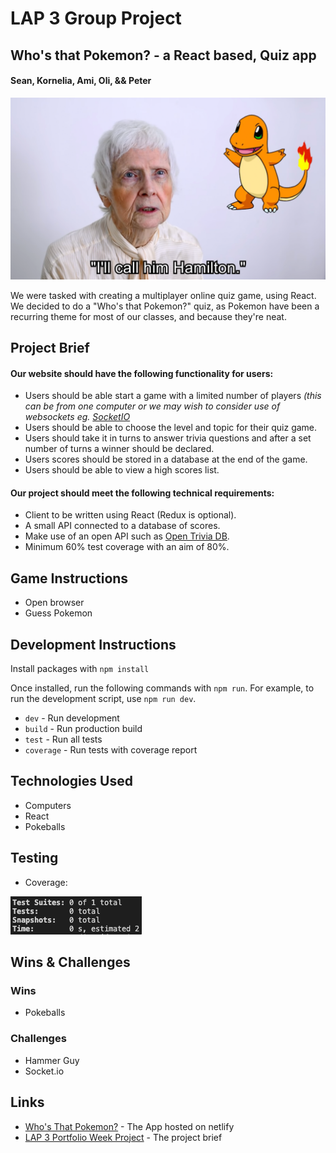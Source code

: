 # LAP 3 Group Project
## Who's that Pokemon? - a React based, Quiz app
#### Sean, Kornelia, Ami, Oli, && Peter

![](./media/Hamilton.png)

We were tasked with creating a multiplayer online quiz game, using React. We decided to do a "Who's that Pokemon?" quiz, as Pokemon have been a recurring theme for most of our classes, and because they're neat.

## Project Brief
#### Our website should have the following functionality for users:
- Users should be able start a game with a limited number of players _(this can be from one computer or we may wish to consider use of websockets eg. [SocketIO](https://github.com/getfutureproof/fp_guides_wiki/wiki/Intro-to-Socket.IO)_
- Users should be able to choose the level and topic for their quiz game.
- Users should take it in turns to answer trivia questions and after a set number of turns a winner should be declared.
- Users scores should be stored in a database at the end of the game.
- Users should be able to view a high scores list.

#### Our project should meet the following technical requirements:
- Client to be written using React (Redux is optional).
- A small API connected to a database of scores.
- Make use of an open API such as [Open Trivia DB](https://opentdb.com/api_config.php).
- Minimum 60% test coverage with an aim of 80%.

## Game Instructions
* Open browser
* Guess Pokemon

## Development Instructions
Install packages with `npm install`

Once installed, run the following commands with `npm run`. For example, to run the development script, use `npm run dev`.

* `dev` - Run development
* `build` - Run production build
* `test` - Run all tests
* `coverage` - Run tests with coverage report

## Technologies Used
* Computers
* React
* Pokeballs

## Testing
* Coverage:

![](./media/wtpq-testCoverage.png)

## Wins & Challenges

### Wins
* Pokeballs

### Challenges
* Hammer Guy
* Socket.io

## Links
* [Who's That Pokemon?](https://kakuna-matata.netlify.app) - The App hosted on netlify
* [LAP 3 Portfolio Week Project](https://gist.github.com/getfutureproof-admin/521aa21341468693326842e63db80fe2) - The project brief
